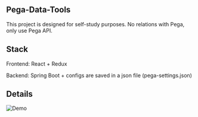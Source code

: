 ## Pega-Data-Tools
This project is designed for self-study purposes. No relations with Pega, only use Pega API.

## Stack

Frontend: React + Redux

Backend: Spring Boot + configs are saved in a json file (pega-settings.json)

## Details



![Demo](https://github.com/ibelogolovy/pega-data-modeler/blob/master/demo.gif?raw=true)